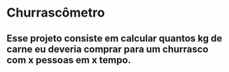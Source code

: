 # Churrascômetro
## Esse projeto consiste em calcular quantos kg de carne eu deveria comprar para um churrasco com x pessoas em x tempo.
